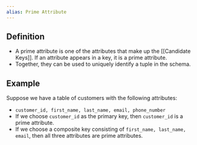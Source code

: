 ```yaml
---
alias: Prime Attribute
---
```


## Definition

- A prime attribute is one of the attributes that make up the [[Candidate Keys]]. If an attribute appears in a key, it is a prime attribute.
- Together, they can be used to uniquely identify a tuple in the schema.

## Example

Suppose we have a table of customers with the following attributes:
- `customer_id, first_name, last_name, email, phone_number `
- If we choose `customer_id` as the primary key, then `customer_id` is a prime attribute. 
- If we choose a composite key consisting of `first_name, last_name, email`, then all three attributes are prime attributes.